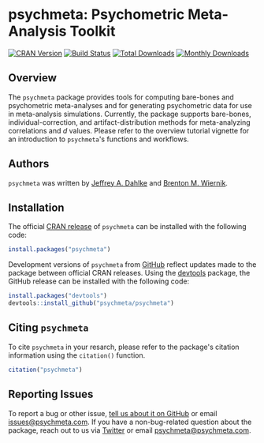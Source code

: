 psychmeta: Psychometric Meta-Analysis Toolkit
======================================

[![CRAN Version](http://www.r-pkg.org/badges/version/psychmeta)](https://cran.r-project.org/package=psychmeta)
[![Build Status](https://travis-ci.org/psychmeta/psychmeta.svg?branch=master)](https://travis-ci.org/psychmeta/psychmeta)
[![Total Downloads](http://cranlogs.r-pkg.org/badges/grand-total/psychmeta)](http://cranlogs.r-pkg.org/badges/grand-total/psychmeta)
[![Monthly Downloads](http://cranlogs.r-pkg.org/badges/psychmeta)](http://cranlogs.r-pkg.org/badges/psychmeta)

## Overview
The `psychmeta` package provides tools for computing bare-bones and psychometric meta-analyses and for generating psychometric data for use in meta-analysis simulations. Currently, the package supports bare-bones, individual-correction, and artifact-distribution methods for meta-analyzing correlations and *d* values. Please refer to the overview tutorial vignette for an introduction to `psychmeta`'s functions and workflows.

## Authors
`psychmeta` was written by [Jeffrey A. Dahlke](http://www.jeffreydahlke.com/) and [Brenton M. Wiernik](http://wiernik.org/).

## Installation
The official [CRAN release](https://cran.r-project.org/package=psychmeta) of `psychmeta` can be installed with the following code:
```r
install.packages("psychmeta")
```

Development versions of `psychmeta` from [GitHub](https://github.com/jadahlke/psychmeta) reflect updates made to the package between official CRAN releases. Using the [devtools](https://cran.r-project.org/package=devtools) package, the GitHub release can be installed with the following code:
```r
install.packages("devtools")
devtools::install_github("psychmeta/psychmeta")
```

## Citing `psychmeta`
To cite `psychmeta` in your resarch, please refer to the package's citation information using the `citation()` function.
```r
citation("psychmeta")
```

## Reporting Issues
To report a bug or other issue, [tell us about it on GitHub](https://github.com/psychmeta/psychmeta/issues) or email [issues@psychmeta.com](mailto:issues@psychmeta.com). If you have a non-bug-related question about the package, reach out to us via [Twitter](https://twitter.com/psychmetaR) or email [psychmeta@psychmeta.com](mailto:psychmeta@psychmeta.com).
